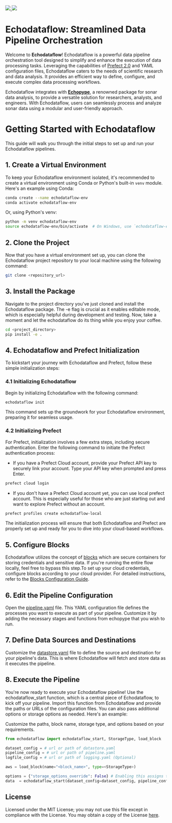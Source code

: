 <div>
  <a href="https://echodataflow.readthedocs.io/en/latest/?badge=latest">
    <img src="https://readthedocs.org/projects/echodataflow/badge/?version=latest"/>
  </a>
  <a href="https://codecov.io/gh/OSOceanAcoustics/echodataflow" > 
 <img src="https://codecov.io/gh/OSOceanAcoustics/echodataflow/graph/badge.svg?token=YTMVVHG585"/> 
 </a>
</div>

# Echodataflow: Streamlined Data Pipeline Orchestration

Welcome to **Echodataflow**! Echodataflow is a powerful data pipeline orchestration tool designed to simplify and enhance the execution of data processing tasks. Leveraging the capabilities of [Prefect 2.0](https://www.prefect.io/) and YAML configuration files, Echodataflow caters to the needs of scientific research and data analysis. It provides an efficient way to define, configure, and execute complex data processing workflows.

Echodataflow integrates with [**Echopype**](https://github.com/OSOceanAcoustics/echopype), a renowned package for sonar data analysis, to provide a versatile solution for researchers, analysts, and engineers. With Echodataflow, users can seamlessly process and analyze sonar data using a modular and user-friendly approach.


# Getting Started with Echodataflow

This guide will walk you through the initial steps to set up and run your Echodataflow pipelines.

## 1. Create a Virtual Environment

To keep your Echodataflow environment isolated, it's recommended to create a virtual environment using Conda or Python's built-in `venv` module. Here's an example using Conda:

```bash
conda create --name echodataflow-env
conda activate echodataflow-env
```

Or, using Python's venv:

```bash
python -m venv echodataflow-env
source echodataflow-env/bin/activate  # On Windows, use `echodataflow-env\Scripts\activate`
```

## 2. Clone the Project
Now that you have a virtual environment set up, you can clone the Echodataflow project repository to your local machine using the following command:

```bash
git clone <repository_url>
```

## 3. Install the Package
Navigate to the project directory you've just cloned and install the Echodataflow package. The -e flag is crucial as it enables editable mode, which is especially helpful during development and testing. Now, take a moment and let the echodataflow do its thing while you enjoy your coffee.

```bash
cd <project_directory>
pip install -e .
```

## 4. Echodataflow and Prefect Initialization

To kickstart your journey with Echodataflow and Prefect, follow these simple initialization steps:

### 4.1 Initializing Echodataflow
Begin by initializing Echodataflow with the following command:

```bash
echodataflow init
```
This command sets up the groundwork for your Echodataflow environment, preparing it for seamless usage.

### 4.2 Initializing Prefect
For Prefect, initialization involves a few extra steps, including secure authentication. Enter the following command to initiate the Prefect authentication process:

- If you have a Prefect Cloud account, provide your Prefect API key to securely link your account. Type your API key when prompted and press Enter.

```bash
prefect cloud login
```

- If you don't have a Prefect Cloud account yet, you can use local prefect account. This is especially useful for those who are just starting out and want to explore Prefect without an account.

```bash
prefect profiles create echodataflow-local
```

The initialization process will ensure that both Echodataflow and Prefect are properly set up and ready for you to dive into your cloud-based workflows.

## 5. Configure Blocks
Echodataflow utilizes the concept of [blocks](./docs/configuration/blocks.md) which are secure containers for storing credentials and sensitive data. If you're running the entire flow locally, feel free to bypass this step.To set up your cloud credentials, configure blocks according to your cloud provider. For detailed instructions, refer to the [Blocks Configuration Guide](./docs/configuration/blocks.md#creating-credential-blocks).

## 6. Edit the Pipeline Configuration
Open the [pipeline.yaml](./docs/configuration/pipeline.md) file. This YAML configuration file defines the processes you want to execute as part of your pipeline. Customize it by adding the necessary stages and functions from echopype that you wish to run.

## 7. Define Data Sources and Destinations
Customize the [datastore.yaml](./docs/configuration/datastore.md) file to define the source and destination for your pipeline's data. This is where Echodataflow will fetch and store data as it executes the pipeline.

## 8. Execute the Pipeline
You're now ready to execute your Echodataflow pipeline! Use the echodataflow_start function, which is a central piece of Echodataflow, to kick off your pipeline. Import this function from Echodataflow and provide the paths or URLs of the configuration files. You can also pass additional options or storage options as needed. Here's an example:

Customize the paths, block name, storage type, and options based on your requirements.


```python
from echodataflow import echodataflow_start, StorageType, load_block

dataset_config = # url or path of datastore.yaml
pipeline_config = # url or path of pipeline.yaml
logfile_config = # url or path of logging.yaml (Optional)

aws = load_block(name="<block_name>", type=<StorageType>)

options = {"storage_options_override": False} # Enabling this assigns the block for universal use, avoiding the need for repetitive configurations when employing a single credential block throughout the application.
data  = echodataflow_start(dataset_config=dataset_config, pipeline_config=pipeline_config, logging_config=logfile_config, storage_options=aws, options=options)
```

## License

Licensed under the MIT License; you may not use this file except in compliance with the License. You may obtain a copy of the License [here](./LICENSE).
